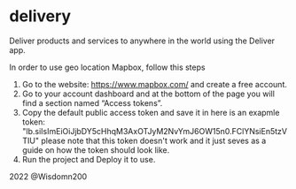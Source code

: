 # delivery
Deliver products and services to anywhere in the world using the Deliver app.

In order to use geo location Mapbox, follow this steps

1. Go to the website: https://www.mapbox.com/ and create a free account.
2. Go to your account dashboard and at the bottom of the page you will find a section named “Access tokens”.
3. Copy the default public access token and save it in <PUBLIC API>
 here is an exapmle token: "lb.siIsImEiOiJjbDY5cHhqM3AxOTJyM2NvYmJ6OW15n0.FClYNsiEn5tzVTIU"
please note that this token doesn't work and it just seves as a guide on how the token should look like.
5. Run the project and Deploy it to use.

2022 @Wisdomn200
